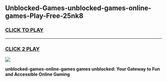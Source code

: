 
## Unblocked-Games-unblocked-games-online-games-Play-Free-25nk8
<h3>
<a href="https://premium76.site?title=unblocked-games-online-games&ref=23A">CLICK TO PLAY</a></h3>
<hr>

<h3>
<a href="https://premium76.site?title=unblocked-games-online-games&ref=23A">CLICK 2 PLAY</a>
  
</h3>

<a href="https://premium76.site?title=unblocked-games-online-games&ref=23A"><img src="https://clearcache.store/games.png"></a>


**unblocked-games-online-games games unblocked: Your Gateway to Fun and Accessible Online Gaming**
